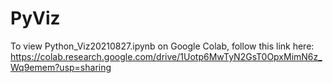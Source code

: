 # PyViz
To view Python_Viz20210827.ipynb on Google Colab, follow this link here: https://colab.research.google.com/drive/1Uotp6MwTyN2GsT0OpxMimN6z_Wq9emem?usp=sharing

